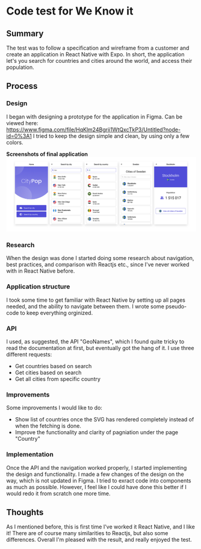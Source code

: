 # Code test for We Know it

## Summary

The test was to follow a specification and wireframe from a customer and create an application in React Native with Expo. In short, the application let's you search for countries and cities around the world, and access their population.


## Process

### Design
I began with designing a prototype for the application in Figma. Can be viewed here: https://www.figma.com/file/HqKlm24Bgrii1WtQxcTkP3/Untitled?node-id=0%3A1
I tried to keep the design simple and clean, by using only a few colors.

**Screenshots of final application**
![Pages of application](/weknowit_screens.png)

### Research

When the design was done I started doing some research about navigation, best practices, and comparison with Reactjs etc., since I've never worked with in React Native before.

### Application structure
I took some time to get familiar with React Native by setting up all pages needed, and the ability to navigate between them.
I wrote some pseudo-code to keep everything orginized.


### API
I used, as suggested, the API "GeoNames", which I found quite tricky to read the documentation at first, but eventually got the hang of it.
I use three different requests:
* Get countries based on search
* Get cities based on search
* Get all cities from specific country

### Improvements
Some improvements I would like to do:
* Show list of countries once the SVG has rendered completely instead of when the fetching is done.
* Improve the functionality and clarity of pagniation under the page "Country"

### Implementation
Once the API and the navigation worked properly, I started implementing the design and functionality.
I made a few changes of the design on the way, which is not updated in Figma.
I tried to exract code into components as much as possible. However, I feel like I could have done this better if I would redo it from scratch one more time.

## Thoughts
As I mentioned before, this is first time I've worked it React Native, and I like it! There are of course many similarities to Reactjs, but also some differences.
Overall I'm pleased with the result, and really enjoyed the test.


